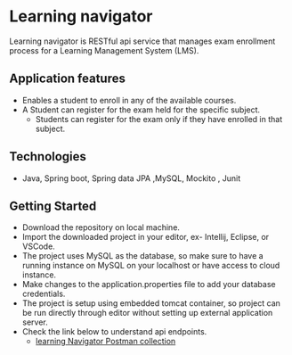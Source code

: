 # Learning navigator
  Learning navigator is RESTful api service that manages exam enrollment process for a Learning Management System (LMS).

## Application features
  * Enables a student to enroll in any of the available courses.
  * A Student can register for the exam held for the specific subject.
    * Students can register for the exam only if they have enrolled in that subject.
    
## Technologies
  * Java, Spring boot, Spring data JPA ,MySQL, Mockito , Junit

## Getting Started

  * Download the repository on local machine.
  * Import the downloaded project in your editor, ex- Intellij, Eclipse, or VSCode.
  * The project uses MySQL as the database, so make sure to have a running instance on MySQL on your localhost or have access to cloud instance.
  * Make changes to the application.properties file to add your database credentials.
  * The project is setup using embedded tomcat container, so project can be run directly through editor without setting up external application server.
  * Check the link below to understand api endpoints.
    * [learning Navigator Postman collection](https://documenter.getpostman.com/view/37617583/2sA3s9CTTq)
